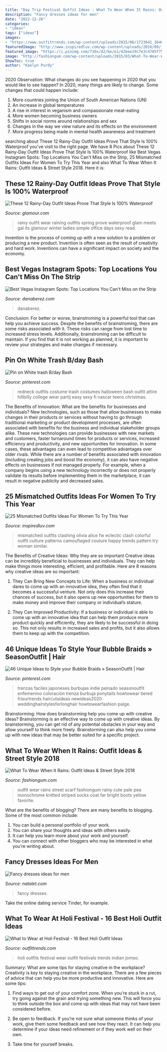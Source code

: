 ```yaml
---
title: "Day Trip Festival Outfit Ideas : What To Wear When It Rains: Outfit Ideas &amp; Street Style 2018"
description: "Fancy dresses ideas for men"
date: "2022-12-26"
categories:
- "ideas"
tags: ["ideas"]
images:
- "https://www.outfittrends.com/wp-content/uploads/2015/06/1723641_364676060340489_1044688373_n.jpg"
featuredImage: "http://www.inspiredluv.com/wp-content/uploads/2016/09/18-mismatched-outfits.jpg"
featured_image: "https://i.pinimg.com/736x/42/be/e1/42bee19c7e3c4705f75b13653c48d994.jpg"
image: "http://fashiongum.com/wp-content/uploads/2015/03/What-To-Wear-When-It-Rains-Outfit-Ideas-Street-Style-18-700x1050.jpg"
ShowToc: true
author: "Kaelyn Purdy"
---
```



2020 Observation: What changes do you see happening in 2020 that you would like to see happen?
In 2020, many things are likely to change. Some changes that could happen include:
1. More countries joining the Union of South American Nations (UN) 
2. An increase in global temperatures 
3. A rise in interest in veganism and compassionate meat-eating 
4. More women becoming business owners 
5. Shifts in social norms around relationships and sex 
6. Changes in the way we view nature and its effects on the environment 
7. More progress being made in mental health awareness and treatment 

	

		
searching about These 12 Rainy-Day Outfit Ideas Prove That Style Is 100% Waterproof you've visit to the right page. We have 8 Pics about These 12 Rainy-Day Outfit Ideas Prove That Style Is 100% Waterproof like Best Vegas Instagram Spots: Top Locations You Can&#039;t Miss on the Strip, 25 Mismatched Outfits Ideas For Women To Try This Year and also What To Wear When It Rains: Outfit Ideas &amp; Street Style 2018. Here it is:
		
    
## These 12 Rainy-Day Outfit Ideas Prove That Style Is 100% Waterproof

<img loading=lazy src="https://media.glamour.com/photos/5695d7d416d0dc3747ee4669/master/w_1280,c_limit/fashion-2015-10-rainy-day-outfit-idea-gal-meets-glam-main.jpg" onerror="this.onerror=null;this.src='https://tse2.mm.bing.net/th?id=OIP.6dM-Om5ucGPowGHmvY66uwHaLH&amp;pid=15.1';" alt="These 12 Rainy-Day Outfit Ideas Prove That Style Is 100% Waterproof">

_Source: glamour.com_

>rainy outfit wear raining outfits spring prove waterproof glam meets gal its glamour winter ladies simple office days sexy read. 

	

Invention is the process of coming up with a new solution to a problem or producing a new product. Invention is often seen as the result of creativity and hard work. Inventions can have a significant impact on society and the economy.

    
## Best Vegas Instagram Spots: Top Locations You Can&#039;t Miss On The Strip

<img loading=lazy src="https://danaberez.com/wp-content/uploads/2020/02/Vegas-Instagram-Spots-Welcome-to-Las-Vegas.jpg" onerror="this.onerror=null;this.src='https://tse3.mm.bing.net/th?id=OIP.rjvoC2eCY1c-nWN8RxW_cgHaLH&amp;pid=15.1';" alt="Best Vegas Instagram Spots: Top Locations You Can&#039;t Miss on the Strip">

_Source: danaberez.com_

>danaberez. 

	

Conclusion: For better or worse, brainstroming is a powerful tool that can help you achieve success.
Despite the benefits of brainstroming, there are some risks associated with it. These risks can range from lost time to increased stress levels. Additionally, brainstroming can be difficult to maintain. If you find that it is not working as planned, it is important to review your strategies and make changes if necessary.

    
## Pin On White Trash B/day Bash

<img loading=lazy src="https://i.pinimg.com/originals/c3/0e/8f/c30e8fe84f3be1398e08874bc4879a13.jpg" onerror="this.onerror=null;this.src='https://tse1.mm.bing.net/th?id=OIP.9hRStGRp6wWFTxDspZetdQHaOQ&amp;pid=15.1';" alt="Pin on White trash B/day Bash">

_Source: pinterest.com_

>redneck outfits costume trash costumes halloween bash outfit attire hillbilly college wear partij easy sexy fi nascar teens christmas. 

	

The Benefits of Innovation: What are the benefits for businesses and individuals?
New technologies, such as those that allow businesses to make changes in their products or services without having to go through traditional marketing or product development processes, are often associated with benefits for the business and individual stakeholder groups alike. These new technologies can provide businesses with new markets and customers, faster turnaround times for products or services, increased efficiency and productivity, and new opportunities for innovation. In some cases, these advantages can even lead to competitive advantages over older rivals.
While there are a number of benefits associated with innovation (including creating jobs and boost the economy), it can also have negative effects on businesses if not managed properly. For example, when a company begins using a new technology incorrectly or does not properly validate its results before implementing them in the marketplace, it can result in negative publicity and decreased sales.

    
## 25 Mismatched Outfits Ideas For Women To Try This Year

<img loading=lazy src="http://www.inspiredluv.com/wp-content/uploads/2016/09/18-mismatched-outfits.jpg" onerror="this.onerror=null;this.src='https://tse2.mm.bing.net/th?id=OIP.BIEIhZsnGdXGX6xD3WayxgHaLI&amp;pid=15.1';" alt="25 Mismatched Outfits Ideas For Women To Try This Year">

_Source: inspiredluv.com_

>mismatched outfits clashing olivia alice fw eclectic clash colorful outfit culture patterns camouflaged couture happy trends pattern try woman similar. 

	

The Benefits of Creative Ideas: Why they are so important
Creative ideas can be incredibly beneficial to businesses and individuals. They can help make things more interesting, efficient, and profitable. Here are 8 reasons why creative ideas are so important:
1. They Can Bring New Concepts to Life: When a business or individual dares to come up with an innovative idea, they often find that it becomes a successful venture. Not only does this increase their chances of success, but it also opens up new opportunities for them to make money and improve their company or individual’s stature.

2. They Can Improved Productivity: If a business or individual is able to come up with an innovative idea that can help them produce more product quickly and efficiently, they are likely to be successful in doing so. This not only results in increased sales and profits, but it also allows them to keep up with the competition.


    
## 46 Unique Ideas To Style Your Bubble Braids » SeasonOutfit | Hair

<img loading=lazy src="https://i.pinimg.com/736x/42/be/e1/42bee19c7e3c4705f75b13653c48d994.jpg" onerror="this.onerror=null;this.src='https://tse2.mm.bing.net/th?id=OIP.28TPQDgH0mpDXxKZn0aBegHaJP&amp;pid=15.1';" alt="46 Unique Ideas to Style your Bubble Braids » SeasonOutfit | Hair">

_Source: pinterest.com_

>trenzas faciles japoneses burbujas indie peinado seasonoutfit enfemenino coloración trenza burbuja ponytails howtowear tiered frisurtrends haircutsideas newideas2020 weddinghairstylesforlonghair howtowearfashion paige. 

	

Brainstorming: How does brainstorming help you come up with creative ideas?
Brainstorming is an effective way to come up with creative ideas. By brainstorming, you can get rid of any potential obstacles in your way and allow yourself to think more freely. Brainstorming can also help you come up with new ideas that may be better suited for a specific project.

    
## What To Wear When It Rains: Outfit Ideas &amp; Street Style 2018

<img loading=lazy src="http://fashiongum.com/wp-content/uploads/2015/03/What-To-Wear-When-It-Rains-Outfit-Ideas-Street-Style-18-700x1050.jpg" onerror="this.onerror=null;this.src='https://tse4.mm.bing.net/th?id=OIP.XWNEEUSNYW63hCkO9-jPkgHaLH&amp;pid=15.1';" alt="What To Wear When It Rains: Outfit Ideas &amp; Street Style 2018">

_Source: fashiongum.com_

>outfit wear rains street scarf fashiongum rainy cute pale pea monochrome knitted striped socks coat far bright boots yellow favorite. 

	

What are the benefits of blogging?
There are many benefits to blogging. Some of the most common include: 
1. You can build a personal portfolio of your work. 
2. You can share your thoughts and ideas with others easily. 
3. It can help you learn more about your work and yourself. 
4. You can connect with other bloggers who may be interested in what you’re writing about. 

    
## Fancy Dresses Ideas For Men

<img loading=lazy src="https://natalet.com/images/fancy_dresses_ideas_for_men/fancy-dresses-ideas-for-men-32-15.jpg" onerror="this.onerror=null;this.src='https://tse2.mm.bing.net/th?id=OIP.921qCe6GTUa71OGiaPTzAQHaJ3&amp;pid=15.1';" alt="Fancy dresses ideas for men">

_Source: natalet.com_

>fancy dresses. 

	

Take the online dating service Tinder, for example.

    
## What To Wear At Holi Festival - 16 Best Holi Outfit Ideas

<img loading=lazy src="https://www.outfittrends.com/wp-content/uploads/2015/06/1723641_364676060340489_1044688373_n.jpg" onerror="this.onerror=null;this.src='https://tse2.mm.bing.net/th?id=OIP.SPPrqErlV6OVPCh9XdjP3AAAAA&amp;pid=15.1';" alt="What to Wear at Holi Festival - 16 Best Holi Outfit Ideas">

_Source: outfittrends.com_

>holi outfits festival wear outfit festivals trends indian jomso. 

	

Summary: What are some tips for staying creative in the workplace?
Creativity is key to staying creative in the workplace. There are a few pieces of advice that can help you be more productive and innovative. Here are some tips:
1. Find ways to get out of your comfort zone. When you’re stuck in a rut, try going against the grain and trying something new. This will force you to think outside the box and come up with ideas that may not have been considered before.

2. Be open to feedback. If you’re not sure what someone thinks of your work, give them some feedback and see how they react. It can help you determine if your ideas need refinement or if they work well on their own.

3. Take time for yourself breaks.

